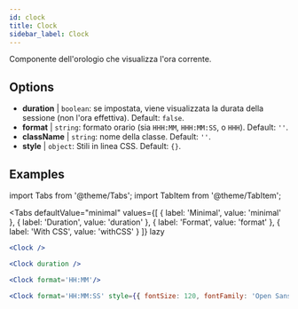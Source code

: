 ```yaml
---
id: clock
title: Clock
sidebar_label: Clock
---
```


Componente dell'orologio che visualizza l'ora corrente.

## Options

* __duration__ | `boolean`: se impostata, viene visualizzata la durata della sessione (non l'ora effettiva). Default: `false`.
* __format__ | `string`: formato orario (sia `HHH:MM`, `HHH:MM:SS`, o `HHH`). Default: `''`.
* __className__ | `string`: nome della classe. Default: `''`.
* __style__ | `object`: Stili in linea CSS. Default: `{}`.


## Examples


import Tabs from '@theme/Tabs';
import TabItem from '@theme/TabItem';

<Tabs
    defaultValue="minimal"
    values={[
        { label: 'Minimal', value: 'minimal' },
        { label: 'Duration', value: 'duration' },
        { label: 'Format', value: 'format' },
        { label: 'With CSS', value: 'withCSS' }
    ]}
    lazy
>

<TabItem value="minimal">

```jsx live
<Clock />
```

</TabItem>

<TabItem value="duration">

```jsx live
<Clock duration />
```

</TabItem>

<TabItem value="format">

```jsx live
<Clock format='HH:MM'/>
```

</TabItem>

<TabItem value="withCSS">

```jsx live
<Clock format='HH:MM:SS' style={{ fontSize: 120, fontFamily: 'Open Sans Condensed'}}/>
```

</TabItem>

</Tabs>

